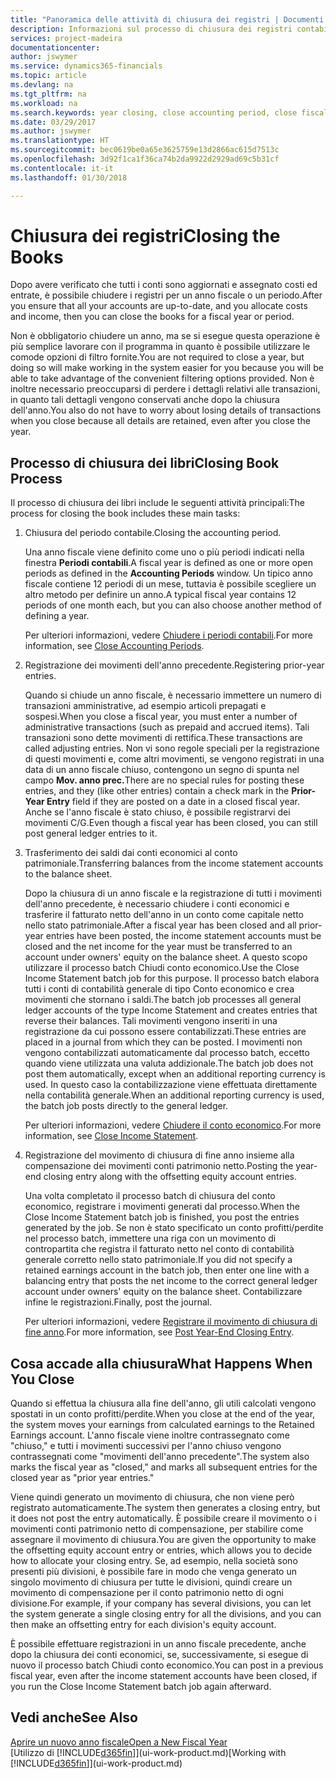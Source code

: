 ```yaml
---
title: "Panoramica delle attività di chiusura dei registri | Documenti Microsoft"
description: Informazioni sul processo di chiusura dei registri contabili per un anno fiscale o un periodo e su cosa accade dopo la chiusura di un anno.
services: project-madeira
documentationcenter: 
author: jswymer
ms.service: dynamics365-financials
ms.topic: article
ms.devlang: na
ms.tgt_pltfrm: na
ms.workload: na
ms.search.keywords: year closing, close accounting period, close fiscal year, bank account detailed trial balance
ms.date: 03/29/2017
ms.author: jswymer
ms.translationtype: HT
ms.sourcegitcommit: bec0619be0a65e3625759e13d2866ac615d7513c
ms.openlocfilehash: 3d92f1ca1f36ca74b2da9922d2929ad69c5b31cf
ms.contentlocale: it-it
ms.lasthandoff: 01/30/2018

---
```

# <a name="closing-the-books"></a><span data-ttu-id="c4262-103">Chiusura dei registri</span><span class="sxs-lookup"><span data-stu-id="c4262-103">Closing the Books</span></span>
<span data-ttu-id="c4262-104">Dopo avere verificato che tutti i conti sono aggiornati e assegnato costi ed entrate, è possibile chiudere i registri per un anno fiscale o un periodo.</span><span class="sxs-lookup"><span data-stu-id="c4262-104">After you ensure that all your accounts are up-to-date, and you allocate costs and income, then you can close the books for a fiscal year or period.</span></span>

<span data-ttu-id="c4262-105">Non è obbligatorio chiudere un anno, ma se si esegue questa operazione è più semplice lavorare con il programma in quanto è possibile utilizzare le comode opzioni di filtro fornite.</span><span class="sxs-lookup"><span data-stu-id="c4262-105">You are not required to close a year, but doing so will make working in the system easier for you because you will be able to take advantage of the convenient filtering options provided.</span></span> <span data-ttu-id="c4262-106">Non è inoltre necessario preoccuparsi di perdere i dettagli relativi alle transazioni, in quanto tali dettagli vengono conservati anche dopo la chiusura dell'anno.</span><span class="sxs-lookup"><span data-stu-id="c4262-106">You also do not have to worry about losing details of transactions when you close because all details are retained, even after you close the year.</span></span>

## <a name="closing-book-process"></a><span data-ttu-id="c4262-107">Processo di chiusura dei libri</span><span class="sxs-lookup"><span data-stu-id="c4262-107">Closing Book Process</span></span>
<span data-ttu-id="c4262-108">Il processo di chiusura dei libri include le seguenti attività principali:</span><span class="sxs-lookup"><span data-stu-id="c4262-108">The process for closing the book includes these main tasks:</span></span>

1. <span data-ttu-id="c4262-109">Chiusura del periodo contabile.</span><span class="sxs-lookup"><span data-stu-id="c4262-109">Closing the accounting period.</span></span>

    <span data-ttu-id="c4262-110">Una anno fiscale viene definito come uno o più periodi indicati nella finestra **Periodi contabili**.</span><span class="sxs-lookup"><span data-stu-id="c4262-110">A fiscal year is defined as one or more open periods as defined in the **Accounting Periods** window.</span></span> <span data-ttu-id="c4262-111">Un tipico anno fiscale contiene 12 periodi di un mese, tuttavia è possibile scegliere un altro metodo per definire un anno.</span><span class="sxs-lookup"><span data-stu-id="c4262-111">A typical fiscal year contains 12 periods of one month each, but you can also choose another method of defining a year.</span></span>

    <span data-ttu-id="c4262-112">Per ulteriori informazioni, vedere [Chiudere i periodi contabili](year-close-account-periods.md).</span><span class="sxs-lookup"><span data-stu-id="c4262-112">For more information, see [Close Accounting Periods](year-close-account-periods.md).</span></span>
2. <span data-ttu-id="c4262-113">Registrazione dei movimenti dell'anno precedente.</span><span class="sxs-lookup"><span data-stu-id="c4262-113">Registering prior-year entries.</span></span>

    <span data-ttu-id="c4262-114">Quando si chiude un anno fiscale, è necessario immettere un numero di transazioni amministrative, ad esempio articoli prepagati e sospesi.</span><span class="sxs-lookup"><span data-stu-id="c4262-114">When you close a fiscal year, you must enter a number of administrative transactions (such as prepaid and accrued items).</span></span> <span data-ttu-id="c4262-115">Tali transazioni sono dette movimenti di rettifica.</span><span class="sxs-lookup"><span data-stu-id="c4262-115">These transactions are called adjusting entries.</span></span> <span data-ttu-id="c4262-116">Non vi sono regole speciali per la registrazione di questi movimenti e, come altri movimenti, se vengono registrati in una data di un anno fiscale chiuso, contengono un segno di spunta nel campo **Mov. anno prec.**</span><span class="sxs-lookup"><span data-stu-id="c4262-116">There are no special rules for posting these entries, and they (like other entries) contain a check mark in the **Prior-Year Entry** field if they are posted on a date in a closed fiscal year.</span></span> <span data-ttu-id="c4262-117">Anche se l'anno fiscale è stato chiuso, è possibile registrarvi dei movimenti C/G.</span><span class="sxs-lookup"><span data-stu-id="c4262-117">Even though a fiscal year has been closed, you can still post general ledger entries to it.</span></span>
3. <span data-ttu-id="c4262-118">Trasferimento dei saldi dai conti economici al conto patrimoniale.</span><span class="sxs-lookup"><span data-stu-id="c4262-118">Transferring balances from the income statement accounts to the balance sheet.</span></span>

    <span data-ttu-id="c4262-119">Dopo la chiusura di un anno fiscale e la registrazione di tutti i movimenti dell'anno precedente, è necessario chiudere i conti economici e trasferire il fatturato netto dell'anno in un conto come capitale netto nello stato patrimoniale.</span><span class="sxs-lookup"><span data-stu-id="c4262-119">After a fiscal year has been closed and all prior-year entries have been posted, the income statement accounts must be closed and the net income for the year must be transferred to an account under owners' equity on the balance sheet.</span></span> <span data-ttu-id="c4262-120">A questo scopo utilizzare il processo batch Chiudi conto economico.</span><span class="sxs-lookup"><span data-stu-id="c4262-120">Use the Close Income Statement batch job for this purpose.</span></span> <span data-ttu-id="c4262-121">Il processo batch elabora tutti i conti di contabilità generale di tipo Conto economico e crea movimenti che stornano i saldi.</span><span class="sxs-lookup"><span data-stu-id="c4262-121">The batch job processes all general ledger accounts of the type Income Statement and creates entries that reverse their balances.</span></span> <span data-ttu-id="c4262-122">Tali movimenti vengono inseriti in una registrazione da cui possono essere contabilizzati.</span><span class="sxs-lookup"><span data-stu-id="c4262-122">These entries are placed in a journal from which they can be posted.</span></span> <span data-ttu-id="c4262-123">I movimenti non vengono contabilizzati automaticamente dal processo batch, eccetto quando viene utilizzata una valuta addizionale.</span><span class="sxs-lookup"><span data-stu-id="c4262-123">The batch job does not post them automatically, except when an additional reporting currency is used.</span></span> <span data-ttu-id="c4262-124">In questo caso la contabilizzazione viene effettuata direttamente nella contabilità generale.</span><span class="sxs-lookup"><span data-stu-id="c4262-124">When an additional reporting currency is used, the batch job posts directly to the general ledger.</span></span>

    <span data-ttu-id="c4262-125">Per ulteriori informazioni, vedere [Chiudere il conto economico](year-close-income-statement.md).</span><span class="sxs-lookup"><span data-stu-id="c4262-125">For more information, see [Close Income Statement](year-close-income-statement.md).</span></span>
4. <span data-ttu-id="c4262-126">Registrazione del movimento di chiusura di fine anno insieme alla compensazione dei movimenti conti patrimonio netto.</span><span class="sxs-lookup"><span data-stu-id="c4262-126">Posting the year-end closing entry along with the offsetting equity account entries.</span></span>

    <span data-ttu-id="c4262-127">Una volta completato il processo batch di chiusura del conto economico, registrare i movimenti generati dal processo.</span><span class="sxs-lookup"><span data-stu-id="c4262-127">When the Close Income Statement batch job is finished, you post the entries generated by the job.</span></span> <span data-ttu-id="c4262-128">Se non è stato specificato un conto profitti/perdite nel processo batch, immettere una riga con un movimento di contropartita che registra il fatturato netto nel conto di contabilità generale corretto nello stato patrimoniale.</span><span class="sxs-lookup"><span data-stu-id="c4262-128">If you did not specify a retained earnings account in the batch job, then enter one line with a balancing entry that posts the net income to the correct general ledger account under owners' equity on the balance sheet.</span></span> <span data-ttu-id="c4262-129">Contabilizzare infine le registrazioni.</span><span class="sxs-lookup"><span data-stu-id="c4262-129">Finally, post the journal.</span></span>

    <span data-ttu-id="c4262-130">Per ulteriori informazioni, vedere [Registrare il movimento di chiusura di fine anno](year-how-post-year-end-close-entry.md).</span><span class="sxs-lookup"><span data-stu-id="c4262-130">For more information, see [Post Year-End Closing Entry](year-how-post-year-end-close-entry.md).</span></span>

## <a name="what-happens-when-you-close"></a><span data-ttu-id="c4262-131">Cosa accade alla chiusura</span><span class="sxs-lookup"><span data-stu-id="c4262-131">What Happens When You Close</span></span>
<span data-ttu-id="c4262-132">Quando si effettua la chiusura alla fine dell'anno, gli utili calcolati vengono spostati in un conto profitti/perdite.</span><span class="sxs-lookup"><span data-stu-id="c4262-132">When you close at the end of the year, the system moves your earnings from calculated earnings to the Retained Earnings account.</span></span> <span data-ttu-id="c4262-133">L'anno fiscale viene inoltre contrassegnato come "chiuso," e tutti i movimenti successivi per l'anno chiuso vengono contrassegnati come "movimenti dell'anno precedente".</span><span class="sxs-lookup"><span data-stu-id="c4262-133">The system also marks the fiscal year as "closed," and marks all subsequent entries for the closed year as "prior year entries."</span></span>

<span data-ttu-id="c4262-134">Viene quindi generato un movimento di chiusura, che non viene però registrato automaticamente.</span><span class="sxs-lookup"><span data-stu-id="c4262-134">The system then generates a closing entry, but it does not post the entry automatically.</span></span> <span data-ttu-id="c4262-135">È possibile creare il movimento o i movimenti conti patrimonio netto di compensazione, per stabilire come assegnare il movimento di chiusura.</span><span class="sxs-lookup"><span data-stu-id="c4262-135">You are given the opportunity to make the offsetting equity account entry or entries, which allows you to decide how to allocate your closing entry.</span></span> <span data-ttu-id="c4262-136">Se, ad esempio, nella società sono presenti più divisioni, è possibile fare in modo che venga generato un singolo movimento di chiusura per tutte le divisioni, quindi creare un movimento di compensazione per il conto patrimonio netto di ogni divisione.</span><span class="sxs-lookup"><span data-stu-id="c4262-136">For example, if your company has several divisions, you can let the system generate a single closing entry for all the divisions, and you can then make an offsetting entry for each division's equity account.</span></span>

<span data-ttu-id="c4262-137">È possibile effettuare registrazioni in un anno fiscale precedente, anche dopo la chiusura dei conti economici, se, successivamente, si esegue di nuovo il processo batch Chiudi conto economico.</span><span class="sxs-lookup"><span data-stu-id="c4262-137">You can post in a previous fiscal year, even after the income statement accounts have been closed, if you run the Close Income Statement batch job again afterward.</span></span>

## <a name="see-also"></a><span data-ttu-id="c4262-138">Vedi anche</span><span class="sxs-lookup"><span data-stu-id="c4262-138">See Also</span></span>
[<span data-ttu-id="c4262-139">Aprire un nuovo anno fiscale</span><span class="sxs-lookup"><span data-stu-id="c4262-139">Open a New Fiscal Year</span></span>](finance-how-open-new-fiscal-year.md)  
<span data-ttu-id="c4262-140">[Utilizzo di [!INCLUDE[d365fin](includes/d365fin_md.md)]](ui-work-product.md)</span><span class="sxs-lookup"><span data-stu-id="c4262-140">[Working with [!INCLUDE[d365fin](includes/d365fin_md.md)]](ui-work-product.md)</span></span>

